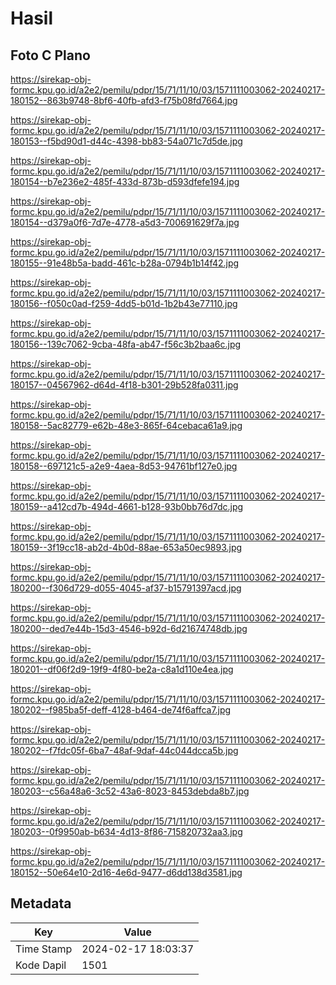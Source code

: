 # Hasil

## Foto C Plano

https://sirekap-obj-formc.kpu.go.id/a2e2/pemilu/pdpr/15/71/11/10/03/1571111003062-20240217-180152--863b9748-8bf6-40fb-afd3-f75b08fd7664.jpg

https://sirekap-obj-formc.kpu.go.id/a2e2/pemilu/pdpr/15/71/11/10/03/1571111003062-20240217-180153--f5bd90d1-d44c-4398-bb83-54a071c7d5de.jpg

https://sirekap-obj-formc.kpu.go.id/a2e2/pemilu/pdpr/15/71/11/10/03/1571111003062-20240217-180154--b7e236e2-485f-433d-873b-d593dfefe194.jpg

https://sirekap-obj-formc.kpu.go.id/a2e2/pemilu/pdpr/15/71/11/10/03/1571111003062-20240217-180154--d379a0f6-7d7e-4778-a5d3-700691629f7a.jpg

https://sirekap-obj-formc.kpu.go.id/a2e2/pemilu/pdpr/15/71/11/10/03/1571111003062-20240217-180155--91e48b5a-badd-461c-b28a-0794b1b14f42.jpg

https://sirekap-obj-formc.kpu.go.id/a2e2/pemilu/pdpr/15/71/11/10/03/1571111003062-20240217-180156--f050c0ad-f259-4dd5-b01d-1b2b43e77110.jpg

https://sirekap-obj-formc.kpu.go.id/a2e2/pemilu/pdpr/15/71/11/10/03/1571111003062-20240217-180156--139c7062-9cba-48fa-ab47-f56c3b2baa6c.jpg

https://sirekap-obj-formc.kpu.go.id/a2e2/pemilu/pdpr/15/71/11/10/03/1571111003062-20240217-180157--04567962-d64d-4f18-b301-29b528fa0311.jpg

https://sirekap-obj-formc.kpu.go.id/a2e2/pemilu/pdpr/15/71/11/10/03/1571111003062-20240217-180158--5ac82779-e62b-48e3-865f-64cebaca61a9.jpg

https://sirekap-obj-formc.kpu.go.id/a2e2/pemilu/pdpr/15/71/11/10/03/1571111003062-20240217-180158--697121c5-a2e9-4aea-8d53-94761bf127e0.jpg

https://sirekap-obj-formc.kpu.go.id/a2e2/pemilu/pdpr/15/71/11/10/03/1571111003062-20240217-180159--a412cd7b-494d-4661-b128-93b0bb76d7dc.jpg

https://sirekap-obj-formc.kpu.go.id/a2e2/pemilu/pdpr/15/71/11/10/03/1571111003062-20240217-180159--3f19cc18-ab2d-4b0d-88ae-653a50ec9893.jpg

https://sirekap-obj-formc.kpu.go.id/a2e2/pemilu/pdpr/15/71/11/10/03/1571111003062-20240217-180200--f306d729-d055-4045-af37-b15791397acd.jpg

https://sirekap-obj-formc.kpu.go.id/a2e2/pemilu/pdpr/15/71/11/10/03/1571111003062-20240217-180200--ded7e44b-15d3-4546-b92d-6d21674748db.jpg

https://sirekap-obj-formc.kpu.go.id/a2e2/pemilu/pdpr/15/71/11/10/03/1571111003062-20240217-180201--df06f2d9-19f9-4f80-be2a-c8a1d110e4ea.jpg

https://sirekap-obj-formc.kpu.go.id/a2e2/pemilu/pdpr/15/71/11/10/03/1571111003062-20240217-180202--f985ba5f-deff-4128-b464-de74f6affca7.jpg

https://sirekap-obj-formc.kpu.go.id/a2e2/pemilu/pdpr/15/71/11/10/03/1571111003062-20240217-180202--f7fdc05f-6ba7-48af-9daf-44c044dcca5b.jpg

https://sirekap-obj-formc.kpu.go.id/a2e2/pemilu/pdpr/15/71/11/10/03/1571111003062-20240217-180203--c56a48a6-3c52-43a6-8023-8453debda8b7.jpg

https://sirekap-obj-formc.kpu.go.id/a2e2/pemilu/pdpr/15/71/11/10/03/1571111003062-20240217-180203--0f9950ab-b634-4d13-8f86-715820732aa3.jpg

https://sirekap-obj-formc.kpu.go.id/a2e2/pemilu/pdpr/15/71/11/10/03/1571111003062-20240217-180152--50e64e10-2d16-4e6d-9477-d6dd138d3581.jpg


## Metadata

| Key        | Value               |
| ---------- | ------------------- |
| Time Stamp | 2024-02-17 18:03:37 |
| Kode Dapil | 1501                |



